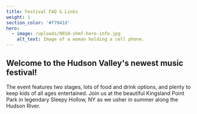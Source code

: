 ```yaml
---
title: Festival FAQ & Links
weight: 1
section_color: '#f7941d'
hero:
  - image: /uploads/0010-shmf-hero-info.jpg
    alt_text: Image of a woman holding a cell phone.
---
```

## Welcome to the Hudson Valley's newest music festival!

The event features two stages, lots of food and drink options, and plenty to keep kids of all ages entertained. Join us at the beautiful Kingsland Point Park in legendary Sleepy Hollow, NY as we usher in summer along the Hudson River.